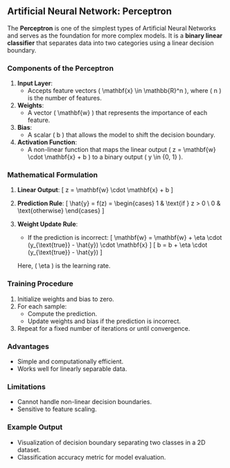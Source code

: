 ## Artificial Neural Network: Perceptron

The **Perceptron** is one of the simplest types of Artificial Neural Networks and serves as the foundation for more complex models. It is a **binary linear classifier** that separates data into two categories using a linear decision boundary.

### Components of the Perceptron

1. **Input Layer**: 
   - Accepts feature vectors \( \mathbf{x} \in \mathbb{R}^n \), where \( n \) is the number of features.
2. **Weights**: 
   - A vector \( \mathbf{w} \) that represents the importance of each feature.
3. **Bias**: 
   - A scalar \( b \) that allows the model to shift the decision boundary.
4. **Activation Function**:
   - A non-linear function that maps the linear output \( z = \mathbf{w} \cdot \mathbf{x} + b \) to a binary output \( y \in \{0, 1\} \).

### Mathematical Formulation

1. **Linear Output**:
   \[
   z = \mathbf{w} \cdot \mathbf{x} + b
   \]

2. **Prediction Rule**:
   \[
   \hat{y} = f(z) = 
   \begin{cases} 
   1 & \text{if } z > 0 \\ 
   0 & \text{otherwise} 
   \end{cases}
   \]

3. **Weight Update Rule**:
   - If the prediction is incorrect:
   \[
   \mathbf{w} = \mathbf{w} + \eta \cdot (y_{\text{true}} - \hat{y}) \cdot \mathbf{x}
   \]
   \[
   b = b + \eta \cdot (y_{\text{true}} - \hat{y})
   \]

   Here, \( \eta \) is the learning rate.

### Training Procedure

1. Initialize weights and bias to zero.
2. For each sample:
   - Compute the prediction.
   - Update weights and bias if the prediction is incorrect.
3. Repeat for a fixed number of iterations or until convergence.

### Advantages

- Simple and computationally efficient.
- Works well for linearly separable data.

### Limitations

- Cannot handle non-linear decision boundaries.
- Sensitive to feature scaling.

### Example Output

- Visualization of decision boundary separating two classes in a 2D dataset.
- Classification accuracy metric for model evaluation.